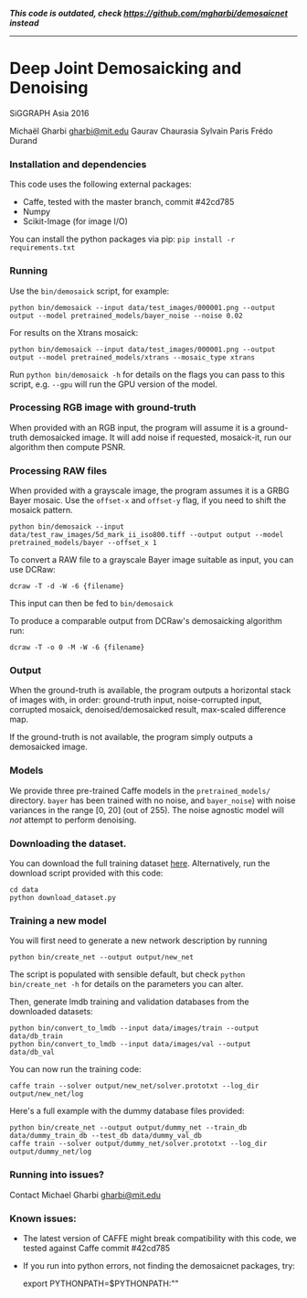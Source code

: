 
***This code is outdated, check <https://github.com/mgharbi/demosaicnet> instead***

---

# Deep Joint Demosaicking and Denoising

SiGGRAPH Asia 2016

Michaël Gharbi <gharbi@mit.edu>
Gaurav Chaurasia
Sylvain Paris
Frédo Durand


### Installation and dependencies

This code uses the following external packages:
* Caffe, tested with the master branch, commit #42cd785
* Numpy
* Scikit-Image (for image I/O)

You can install the python packages via pip:
`pip install -r requirements.txt`


### Running

Use the `bin/demosaick` script, for example:

```shell
python bin/demosaick --input data/test_images/000001.png --output output --model pretrained_models/bayer_noise --noise 0.02
```

For results on the Xtrans mosaick:

```shell
python bin/demosaick --input data/test_images/000001.png --output output --model pretrained_models/xtrans --mosaic_type xtrans
```

Run `python bin/demosaick -h` for details on the flags you can pass to this script, e.g.
`--gpu` will run the GPU version of the model.


### Processing RGB image with ground-truth

When provided with an RGB input, the program will assume it is a ground-truth demosaicked image.
It will add noise if requested, mosaick-it, run our algorithm then compute PSNR.

### Processing RAW files

When provided with a grayscale image, the program assumes it is a GRBG Bayer mosaic.
Use the `offset-x` and `offset-y` flag, if you need to shift the mosaick pattern.

```shell
python bin/demosaick --input data/test_raw_images/5d_mark_ii_iso800.tiff --output output --model pretrained_models/bayer --offset_x 1
```

To convert a RAW file to a grayscale Bayer image suitable as input, you can use DCRaw:

```shell
dcraw -T -d -W -6 {filename}
```

This input can then be fed to `bin/demosaick`

To produce a comparable output from DCRaw's demosaicking algorithm run:

```shell
dcraw -T -o 0 -M -W -6 {filename}
```

### Output

When the ground-truth is available, the program outputs a horizontal stack of
images with, in order: ground-truth input, noise-corrupted input, corrupted
mosaick, denoised/demosaicked result, max-scaled difference map.

If the ground-truth is not available, the program simply outputs a demosaicked image.


### Models

We provide three pre-trained Caffe models in the `pretrained_models/`
directory. `bayer` has been trained with no noise, and `bayer_noise`) with
noise variances in the range \[0, 20\] (out of 255). The noise agnostic model
will *not* attempt to perform denoising.


### Downloading the dataset.

You can download the full training dataset [here](https://groups.csail.mit.edu/graphics/demosaicnet/dataset.html).
Alternatively, run the download script provided with this code:

```shell
cd data
python download_dataset.py
```


### Training a new model

You will first need to generate a new network description by running 
```shell
python bin/create_net --output output/new_net 
```

The script is populated with sensible default, but check `python
bin/create_net -h` for details on the parameters you can alter.

Then, generate lmdb training and validation databases from the downloaded datasets:

```shell
python bin/convert_to_lmdb --input data/images/train --output data/db_train
python bin/convert_to_lmdb --input data/images/val --output data/db_val
```

You can now run the training code:

```shell
caffe train --solver output/new_net/solver.prototxt --log_dir output/new_net/log 
```

Here's a full example with the dummy database files provided:

```shell
python bin/create_net --output output/dummy_net --train_db data/dummy_train_db --test_db data/dummy_val_db
caffe train --solver output/dummy_net/solver.prototxt --log_dir output/dummy_net/log 
```

### Running into issues?

Contact Michael Gharbi <gharbi@mit.edu>


### Known issues:

* The latest version of CAFFE might break compatibility with this code, we tested against Caffe commit #42cd785
* If you run into python errors, not finding the demosaicnet packages, try: 

    export PYTHONPATH=$PYTHONPATH:""


